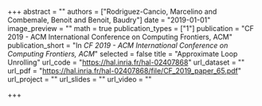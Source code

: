 +++
abstract = ""
authors = ["Rodriguez-Cancio, Marcelino and Combemale, Benoit and Benoit, Baudry"]
date = "2019-01-01"
image_preview = ""
math = true
publication_types = ["1"]
publication = "CF 2019 - ACM International Conference on Computing Frontiers, ACM"
publication_short = "In *CF 2019 - ACM International Conference on Computing Frontiers, ACM*"
selected = false
title = "Approximate Loop Unrolling"
url_code = "https://hal.inria.fr/hal-02407868"
url_dataset = ""
url_pdf = "https://hal.inria.fr/hal-02407868/file/CF_2019_paper_65.pdf"
url_project = ""
url_slides = ""
url_video = ""

+++
